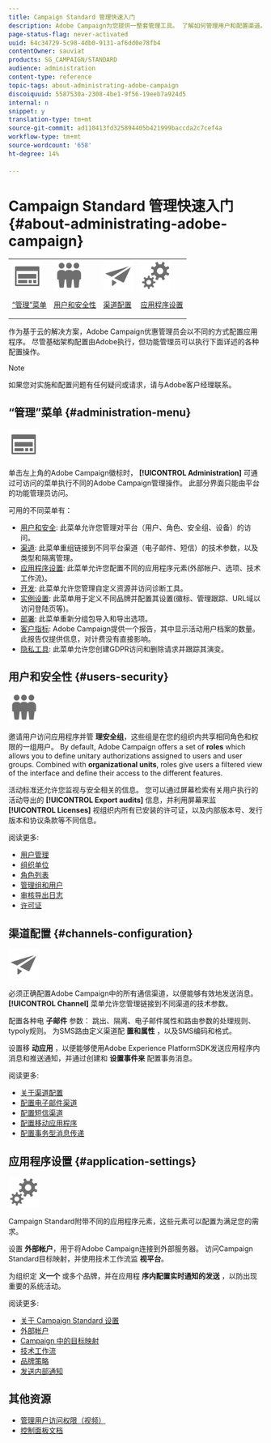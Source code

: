 ```yaml
---
title: Campaign Standard 管理快速入门
description: Adobe Campaign为您提供一整套管理工具。 了解如何管理用户和配置渠道。
page-status-flag: never-activated
uuid: 64c34729-5c98-4db0-9131-af6dd0e78fb4
contentOwner: sauviat
products: SG_CAMPAIGN/STANDARD
audience: administration
content-type: reference
topic-tags: about-administrating-adobe-campaign
discoiquuid: 5587530a-2308-4be1-9f56-19eeb7a924d5
internal: n
snippet: y
translation-type: tm+mt
source-git-commit: ad110413fd325894405b421999baccda2c7cef4a
workflow-type: tm+mt
source-wordcount: '658'
ht-degree: 14%

---
```



# Campaign Standard 管理快速入门 {#about-administrating-adobe-campaign}

<table>
<tr><td><img src="assets/do-not-localize/icon_menu.svg" width="60px"><p><a href="#administration-menu">“管理”菜单</a></p></td>
<td><img src="assets/do-not-localize/icon_users.svg" width="60px"><p><a href="#users-security">用户和安全性</a></p></td>
<td><img src="assets/do-not-localize/icon_channels.svg" width="60px"><p><a href="#channels-configuration">渠道配置</a></p></td>
<td><img src="assets/do-not-localize/icon_settings.svg" width="60px"><p><a href="#application-settings">应用程序设置</a></p></td></tr>
</table>

作为基于云的解决方案，Adobe Campaign优惠管理员会以不同的方式配置应用程序。 尽管基础架构配置由Adobe执行，但功能管理员可以执行下面详述的各种配置操作。

>[!NOTE]
>
>如果您对实施和配置问题有任何疑问或请求，请与Adobe客户经理联系。

## “管理”菜单 {#administration-menu}

<img src="assets/do-not-localize/icon_menu.svg" width="60px">

单击左上角的Adobe Campaign徽标时， **[!UICONTROL Administration]** 可通过可访问的菜单执行不同的Adobe Campaign管理操作。 此部分界面只能由平台的功能管理员访问。

可用的不同菜单有：

* [用户和安全](../../administration/using/about-access-management.md): 此菜单允许您管理对平台（用户、角色、安全组、设备）的访问。
* [渠道](../../administration/using/about-channel-configuration.md): 此菜单重组链接到不同平台渠道（电子邮件、短信）的技术参数，以及类型和隔离管理。
* [应用程序设置](../../administration/using/external-accounts.md): 此菜单允许您配置不同的应用程序元素(外部帐户、选项、技术工作流)。
* [开发](../../developing/using/data-model-concepts.md): 此菜单允许您管理自定义资源并访问诊断工具。
* [实例设置](../../administration/using/branding.md): 此菜单用于定义不同品牌并配置其设置(徽标、管理跟踪、URL域以访问登陆页等)。
* [部署](../../automating/using/managing-packages.md): 此菜单重新分组包导入和导出选项。
* [客户指标](../../audiences/using/active-profiles.md): Adobe Campaign提供一个报告，其中显示活动用户档案的数量。 此报告仅提供信息，对计费没有直接影响。
* [隐私工具](https://docs.campaign.adobe.com/doc/standard/getting_started/cn/ACS_GDPR.html): 此菜单允许您创建GDPR访问和删除请求并跟踪其演变。

## 用户和安全性 {#users-security}

<img src="assets/do-not-localize/icon_users.svg"  width="60px">

邀请用户访问应用程序并管 **理安全组**，这些组是在您的组织内共享相同角色和权限的一组用户。 By default, Adobe Campaign offers a set of **roles** which allows you to define unitary authorizations assigned to users and user groups. Combined with **organizational units**, roles give users a filtered view of the interface and define their access to the different features.

活动标准还允许您监视与安全相关的信息。 您可以通过屏幕检索有关用户执行的活动导出的 **[!UICONTROL Export audits]** 信息，并利用屏幕来监 **[!UICONTROL Licenses]** 视组织内所有已安装的许可证，以及内部版本号、发行版本和协议条款等不同信息。

阅读更多:

* [用户管理](../../administration/using/users-management.md)
* [组织单位](../../administration/using/organizational-units.md)
* [角色列表](../../administration/using/list-of-roles.md)
* [管理组和用户](../../administration/using/managing-groups-and-users.md)
* [审核导出日志](../../administration/using/auditing-export-logs.md)
* [许可证](../../administration/using/licenses.md)

## 渠道配置 {#channels-configuration}

<img src="assets/do-not-localize/icon_channels.svg" width="60px">

必须正确配置Adobe Campaign中的所有通信渠道，以便能够有效地发送消息。 **[!UICONTROL Channel]** 菜单允许您管理链接到不同渠道的技术参数。

配置各种电 **子邮件** 参数： 跳出、隔离、电子邮件属性和路由参数的处理规则、typoly规则。 为SMS路由定义渠道配 **置和属性** ，以及SMS编码和格式。

设置移 **动应用** ，以便能够使用Adobe Experience PlatformSDK发送应用程序内消息和推送通知，并通过创建和 **设置事件来** 配置事务消息。

阅读更多:

* [关于渠道配置](../../administration/using/about-channel-configuration.md)
* [配置电子邮件渠道](../../administration/using/configuring-email-channel.md)
* [配置短信渠道](../../administration/using/configuring-sms-channel.md)
* [配置移动应用程序](../../administration/using/configuring-a-mobile-application.md)
* [配置事务型消息传递](../../administration/using/configuring-transactional-messaging.md)

## 应用程序设置 {#application-settings}

<img src="assets/do-not-localize/icon_settings.svg" width="60px">

Campaign Standard附带不同的应用程序元素，这些元素可以配置为满足您的需求。

设置 **外部帐户**，用于将Adobe Campaign连接到外部服务器。 访问Campaign Standard目标映射，并使用技术工作流监 **视平台**。

为组织定 **义一个** 或多个品牌，并在应用程 **序内配置实时通知的发送** ，以防出现重要的系统活动。

阅读更多:

* [关于 Campaign Standard 设置](../../administration/using/about-campaign-standard-settings.md)
* [外部帐户](../../administration/using/external-accounts.md)
* [Campaign 中的目标映射](../../administration/using/target-mappings-in-campaign.md)
* [技术工作流](../../administration/using/technical-workflows.md)
* [品牌策略](../../administration/using/branding.md)
* [发送内部通知](../../administration/using/sending-internal-notifications.md)

## 其他资源

* [管理用户访问权限（视频）](https://docs.adobe.com/content/help/en/campaign-standard-learn/tutorials/administrating/managing-user-access-rights.html)
* [控制面板文档](https://docs.adobe.com/content/help/zh-Hans/control-panel/using/control-panel-home.html)

